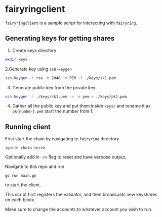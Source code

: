 # fairyringclient

`fairyringclient` is a sample script for interacting with [`fairyring`](https://github.com/FairBlock/fairyring).

## Generating keys for getting shares

1. Create keys directory

```bash
mkdir keys
```

2.Generate key using `ssh-keygen`

```bash
ssh-keygen -t rsa -b 2048 -m PEM -f ./keys/sk1.pem
```

3. Generate public key from the private key

```bash
ssh-keygen -f ./keys/sk1.pem -e -m pem > ./keys/pk1.pem
```

4. Gather all the public key and put them inside `keys/` and rename it as `pk{number}.pem` start the number from 1.

## Running client

First start the chain by navigating to `fairyring` directory.

```
ignite chain serve
```

Optionally add in `-rv` flag to reset and have verbose output.

Navigate to this repo and run

```
go run main.go
```

to start the client.

This script first registers the validator, and then broadcasts new keyshares on each block.

Make sure to change the accounts to whatever account you wish to run.
